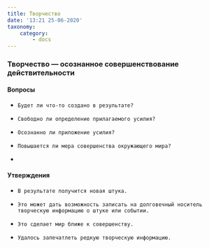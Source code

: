 ```yaml
---
title: Творчество
date: '13:21 25-06-2020'
taxonomy:
    category:
        - docs
---
```


### Творчество — осознанное совершенствование действительности

#### Вопросы

*     Будет ли что-то создано в результате?
*     Свободно ли определение прилагаемого усилия?
*     Осознанно ли приложение усилия?
*     Повышается ли мера совершенства окружающего мира?
* 
#### Утверждения

*     В результате получится новая штука.
*     Это может дать возможность записать на долговечный носитель творческую информацию о штуке или событии.
*     Это сделает мир ближе к совершенству.
*     Удалось запечатлеть редкую творческую информацию.

